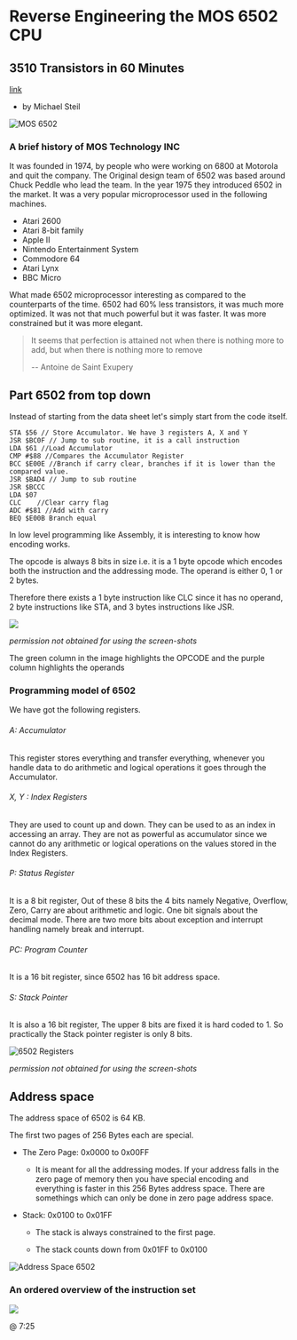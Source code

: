 # Reverse Engineering the MOS 6502 CPU

## 3510 Transistors in 60 Minutes

[link](https://www.youtube.com/watch?v=fWqBmmPQP40)

- by Michael Steil

![MOS 6502](https://upload.wikimedia.org/wikipedia/commons/4/49/MOS_6502AD_4585_top.jpg)

### A brief history of MOS Technology INC

It was founded in 1974, by people who were working on 6800 at Motorola and quit the company. The Original design team of 6502 was based around Chuck Peddle who lead the team. In the year 1975 they introduced 6502 in the market. It was a very popular microprocessor used in the following machines.

- Atari 2600
- Atari 8-bit family
- Apple II
- Nintendo Entertainment System 
- Commodore 64 
- Atari Lynx 
- BBC Micro



What made 6502 microprocessor interesting as compared to the counterparts of the time. 6502 had 60% less transistors, it was much more optimized. It was not that much powerful but it was faster. It was more constrained but it was more elegant.

> It seems that perfection is attained not when there is nothing more to add, but when there is nothing more to remove
>
> -- Antoine de Saint Exupery



## Part 6502 from top down

Instead of starting from the data sheet let's simply start from the code itself.

```
STA $56 // Store Accumulator. We have 3 registers A, X and Y
JSR $BC0F // Jump to sub routine, it is a call instruction
LDA $61 //Load Accumulator
CMP #$88 //Compares the Accumulator Register
BCC $E00E //Branch if carry clear, branches if it is lower than the compared value.
JSR $BAD4 // Jump to sub routine
JSR $BCCC
LDA $07
CLC    //Clear carry flag
ADC #$81 //Add with carry
BEQ $E00B Branch equal

```



In low level programming like Assembly, it is interesting to know how encoding works. 

The opcode is always 8 bits in size i.e. it is a 1 byte opcode which encodes both the instruction and the addressing mode. The operand is either 0, 1 or 2 bytes.

Therefore there exists a 1 byte instruction like CLC since it has no operand, 2 byte instructions like STA, and 3 bytes instructions like JSR.

![](https://imgur.com/PiYHw9K.png)

*permission not obtained for using the screen-shots*



The green column in the image highlights the OPCODE and the purple column highlights the operands



### Programming model of 6502

We have got the following registers.

###### A: Accumulator

This register stores everything and transfer everything, whenever you handle data to do arithmetic and logical operations it goes through the Accumulator.



###### X, Y : Index Registers

They are used to count up and down. They can be used to as an index in accessing an array. They are not as powerful as accumulator since we cannot do any arithmetic or logical operations on the values stored in the Index Registers.



###### P: Status Register

It is a 8 bit register, Out of these 8 bits the 4 bits namely Negative, Overflow, Zero, Carry are about arithmetic and logic. One bit signals about the decimal mode. There are two more bits about exception and interrupt handling namely break and interrupt.

###### PC: Program Counter

It is a 16 bit register, since 6502 has 16 bit address space.

###### S: Stack Pointer

It is also a 16 bit register, The upper 8 bits are fixed it is hard coded to 1. So practically the Stack pointer register is only 8 bits.

![6502 Registers](https://imgur.com/Au1mnHT.png)

*permission not obtained for using the screen-shots*



## Address space

The address space of 6502 is 64 KB.

The first two pages of 256 Bytes each are special.

- The Zero Page: 0x0000 to 0x00FF

  - It is meant for all the addressing modes. If your address falls in the zero page of memory then you have special encoding and everything is faster in this 256 Bytes address space. There are somethings which can only be done in zero page address space.

- Stack: 0x0100 to 0x01FF

  - The stack is always constrained to the first page.

  - The stack counts down from 0x01FF to 0x0100

    

![Address Space 6502](https://imgur.com/EEqx9Gf.png)

 

### An ordered overview of the instruction set

![](https://imgur.com/J3nFjt4.png)

@ 7:25

